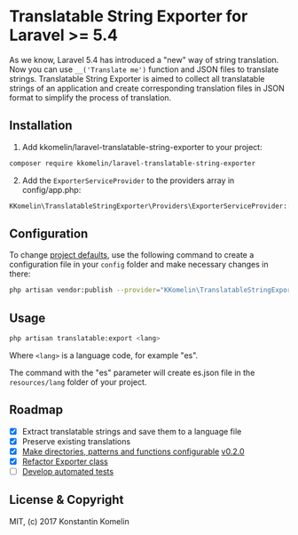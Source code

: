 # Translatable String Exporter for Laravel >= 5.4
As we know, Laravel 5.4 has introduced a "new" way of string translation.
Now you can use `__('Translate me')` function and JSON files to translate strings.
Translatable String Exporter is aimed to collect all translatable strings of an application and create corresponding translation files in JSON format to simplify the process of translation.

## Installation

1) Add kkomelin/laravel-translatable-string-exporter to your project:

```bash
composer require kkomelin/laravel-translatable-string-exporter
```

2) Add the `ExporterServiceProvider` to the providers array in config/app.php:

```php
KKomelin\TranslatableStringExporter\Providers\ExporterServiceProvider::class,
```

## Configuration

To change [project defaults](https://github.com/kkomelin/laravel-translatable-string-exporter/wiki/Configuration-and-Project-Defaults), use the following command to create a configuration file in your `config` folder and make necessary changes in there:

```bash
php artisan vendor:publish --provider="KKomelin\TranslatableStringExporter\Providers\ExporterServiceProvider"
```

## Usage

```bash
php artisan translatable:export <lang>
```
Where `<lang>` is a language code, for example "es".

The command with the "es" parameter will create es.json file in the `resources/lang` folder of your project.

## Roadmap

- [x] Extract translatable strings and save them to a language file
- [x] Preserve existing translations
- [x] [Make directories, patterns and functions configurable](https://github.com/kkomelin/laravel-translatable-string-exporter/issues/5) [v0.2.0](https://github.com/kkomelin/laravel-translatable-string-exporter/releases/tag/0.2.0)
- [x] [Refactor Exporter class](https://github.com/kkomelin/laravel-translatable-string-exporter/issues/3)
- [ ] [Develop automated tests](https://github.com/kkomelin/laravel-translatable-string-exporter/issues/4)

## License & Copyright

MIT, (c) 2017 Konstantin Komelin
